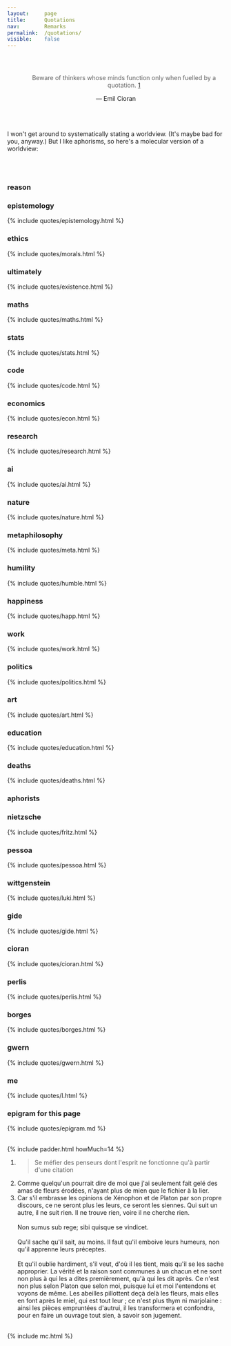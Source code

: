 ```yaml
---
layout: 	page
title: 		Quotations
nav: 		Remarks
permalink: 	/quotations/
visible:	false
---
```


<div align="center" style="padding-top: 30px;">
	<blockquote style="border-left: none;">
		Beware of thinkers whose minds function only when fuelled by a quotation. <a href="#fn:1" id="fnref:1">1</a>
	</blockquote>
	— Emil Cioran
</div>
<br><br><br>

I won't get around to systematically stating a worldview. (It's maybe bad for you, anyway.) But I like aphorisms, so here's a molecular version of a worldview:

<br><br>


<style>		ul { list-style-type: none; } 	</style>


<div class="accordion">
	<h3>reason</h3>
	<div>
		<div class="accordion">
			<h3>epistemology</h3>
			<div>	
			{%	include quotes/epistemology.html	%}
			</div>
			<h3>ethics</h3>
			<div>		
			{%	include quotes/morals.html	%}
			</div>
			<h3>ultimately</h3>
			<div>	
			{%	include quotes/existence.html	%}
			</div>
			<h3>maths</h3>
			<div>			
			{%	include quotes/maths.html	%}
			</div>
			<h3>stats</h3>
			<div>			
			{%	include quotes/stats.html	%}
			</div>
			<h3>code</h3>
			<div>			
			{%	include quotes/code.html	%}
			</div>
			<h3>economics</h3>
			<div>		
			{%	include quotes/econ.html	%}
			</div>
			<h3>research</h3>
			<div>		
			{%	include quotes/research.html	%}
			</div>
			<h3>ai</h3>
			<div>		
			{%	include quotes/ai.html	%}
			</div>
			<h3>nature</h3>
			<div>		
			{%	include quotes/nature.html	%}
			</div>
			<h3>metaphilosophy</h3>
			<div>
			{%	include quotes/meta.html	%}
			</div>
			<h3>humility</h3>
			<div>		
			{%	include quotes/humble.html	%}
			</div>
		</div>
	</div>
	<!--  -->
	<h3>happiness</h3>
			<div>	
			{%	include quotes/happ.html	%}
			</div>
	<h3>work</h3>
			<div>		
			{%	include quotes/work.html	%}
			</div>
	<!-- <h3>briefs</h3>
			<div>	
			{%	include quotes/tersely.html	%}
			</div> -->
	<h3>politics</h3>
			<div>	
			{%	include quotes/politics.html	%}
			</div>
	<h3>art</h3>
			<div>		
			{%	include quotes/art.html		%}
			</div>
	<h3>education</h3>
			<div>		
			{%	include quotes/education.html		%}
			</div>
	<!--  -->
	<h3>deaths</h3>
			<div>	
			{%	include quotes/deaths.html	%}
			</div>
	<h3>aphorists</h3>
	<div>
		<div class="accordion">
			<h3>nietzsche</h3>
			<div>
			{%	include quotes/fritz.html	%}
			</div>
			<h3>pessoa</h3>
			<div>
			{%		include quotes/pessoa.html	%}
			</div>
			<h3>wittgenstein</h3>
			<div>
			{% include quotes/luki.html	%}
			</div>
			<h3>gide</h3>
			<div>
			{%		include quotes/gide.html	%}
			</div>
			<h3>cioran</h3>
			<div>
			{%		include quotes/cioran.html	%}
			</div>
			<h3>perlis</h3>
			<div>
			{%		include quotes/perlis.html	%}
			</div>
			<h3>borges</h3>
			<div>
			{%		include quotes/borges.html	%}
			</div>
			<h3>gwern</h3>
			<div>
			{%		include quotes/gwern.html	%}
			</div>
			<h3>me</h3>
			<div>	
			{%		include quotes/I.html		%}
			</div>
			<h3>epigram for this page</h3>
			<div>
			{%		include quotes/epigram.md		%}</div>
		<br>	
		</div>
	</div>
</div>


{%	include padder.html 	howMuch=14	%}



<div class="footnotes">
	<ol>
	    <li class="footnote" id="fn:1">
	        <blockquote>Se méfier des penseurs dont l'esprit ne fonctionne qu'à partir d'une citation</blockquote>
	    </li>
	 <!--    <li class="footnote" id="fn:2">
			<blockquote>Generally we strive to acquire one mental stance, one genre of views for all situations and events: we usually call that a 'philosophical' frame of mind. But, to enrich your knowledge, rather than making yourself uniform, you might listen to the soft voice of different situations... In so doing, we share the lives and natures of many others, by not acting like a rigid, invariable, singular atom.</blockquote>
			<div align="center">— Nietzsche</div><br>
		</li> -->
	    <li class="footnote" id="fn:3">
			Comme quelqu'un pourrait dire de moi que j'ai seulement fait gelé des amas de fleurs érodées, n'ayant plus de mien que le fichier à la lier.
		</li>
		<!--  -->
	    <li class="footnote" id="fn:4">
			Car s'il embrasse les opinions de Xénophon et de Platon par son propre discours, ce ne seront plus les leurs, ce seront les siennes. Qui suit un autre, il ne suit rien. Il ne trouve rien, voire il ne cherche rien.
			<br><br>
			Non sumus sub rege; sibi quisque se vindicet.
			<br><br> 
			Qu'il sache qu'il sait, au moins. Il faut qu'il emboive leurs humeurs, non qu'il apprenne leurs préceptes.
			<br><br>
			Et qu'il oublie hardiment, s'il veut, d'où il les tient, mais qu'il se les sache approprier. La vérité et la raison sont communes à un chacun et ne sont non plus à qui les a dites premièrement, qu'à qui les dit après. Ce n'est non plus selon Platon que selon moi, puisque lui et moi l'entendons et voyons de même. Les abeilles pillottent deçà delà les fleurs, mais elles en font après le miel, qui est tout leur ; ce n'est plus thym ni marjolaine : ainsi les pièces empruntées d'autrui, il les transformera et confondra, pour en faire un ouvrage tout sien, à savoir son jugement.<br><br>
		</li>
	</ol>
</div>



{%    include mc.html  %}

